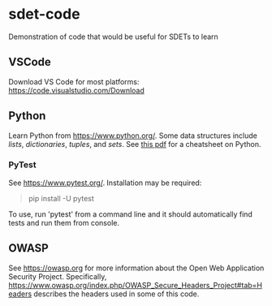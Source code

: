 # sdet-code
Demonstration of code that would be useful for SDETs to learn

## VSCode
Download VS Code for most platforms: https://code.visualstudio.com/Download

## Python
Learn Python from https://www.python.org/. Some data structures include <i>lists</i>, <i>dictionaries</i>, <i>tuples</i>, and <i>sets</i>. See <a href="https://perso.limsi.fr/pointal/_media/python:cours:mementopython3-english.pdf">this pdf</a> for a cheatsheet on Python. 

### PyTest
See https://www.pytest.org/. Installation may be required:
<blockquote>pip install -U pytest</blockquote>
To use, run 'pytest' from a command line and it should automatically find tests and run them from console. 

## OWASP
See https://owasp.org for more information about the Open Web Application Security Project. Specifically, https://www.owasp.org/index.php/OWASP_Secure_Headers_Project#tab=Headers describes the headers used in some of this code. 
